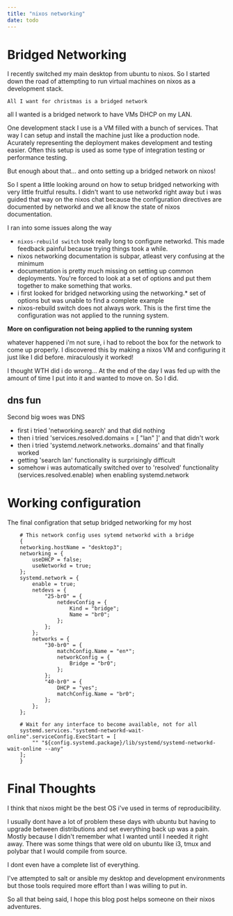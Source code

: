 ```yaml
---
title: "nixos networking"
date: todo
---
```



# Bridged Networking

I recently switched my main desktop from ubuntu to nixos. So I started down the road of attempting
to run virtual machines on nixos as a development stack.

`All I want for christmas is a bridged network`

all I wanted is a bridged network to have VMs DHCP on my LAN.

One development stack I use is a VM filled with a bunch of services. That way I can setup
and install the machine just like a production node. Acurately representing the deployment
makes development and testing easier. Often this setup is used as some type of integration
testing or performance testing.

But enough about that... and onto setting up a bridged network on nixos!

So I spent a little looking around on how to setup bridged networking with very
little fruitful results. I didn't want to use networkd right away but i was guided
that way on the nixos chat because the configuration directives are documented
by networkd and we all know the state of nixos documentation.

I ran into some issues along the way

- `nixos-rebuild switch` took really long to configure networkd. This made feedback painful because trying things took a while.
- nixos networking documentation is subpar, atleast very confusing at the minimum
- documentation is pretty much missing on setting up common deployments. You're forced to look at
a set of options and put them together to make something that works.
- i first looked for bridged networking using the networking.* set of options but was unable to find a complete example
- nixos-rebuild switch does not always work. This is the first time the configuration was not applied to the running system.

**More on configuration not being applied to the running system**

whatever happened i'm not sure, i had to reboot the box for the network to come up properly. I discovered this by making a nixos VM and configuring it just like I did before. miraculously
it worked!

I thought WTH did i do wrong... At the end of the day I was fed up with the amount of time I put into it and wanted to move on. So I did.

## dns fun

Second big woes was DNS

- first i tried 'networking.search' and that did nothing
- then i tried 'services.resolved.domains = [ "lan" ]' and that didn't work
- then i tried 'systemd.network.networks.<name>.domains' and that finally worked
- getting 'search lan' functionality is surprisingly difficult
- somehow i was automatically switched over to 'resolved' functionality (services.resolved.enable) when enabling systemd.network

# Working configuration

The final configration that setup bridged networking for my host

        # This network config uses sytemd networkd with a bridge
        {
        networking.hostName = "desktop3";
        networking = {
            useDHCP = false;
            useNetworkd = true;
        };
        systemd.network = {
            enable = true;
            netdevs = {
                "25-br0" = {
                    netdevConfig = {
                        Kind = "bridge";
                        Name = "br0";
                    };
                };
            };
            networks = {
                "30-br0" = {
                    matchConfig.Name = "en*";
                    networkConfig = {
                        Bridge = "br0";
                    };
                };
                "40-br0" = {
                    DHCP = "yes";
                    matchConfig.Name = "br0";
                };
            };
        };

        # Wait for any interface to become available, not for all
        systemd.services."systemd-networkd-wait-online".serviceConfig.ExecStart = [
            "" "${config.systemd.package}/lib/systemd/systemd-networkd-wait-online --any"
        ];
        }



# Final Thoughts

I think that nixos might be the best OS i've used in terms of reproducibility.

I usually dont have a lot of problem these days with ubuntu but having to upgrade between distributions and set everything back up was a pain. Mostly because I didn't remember what
I wanted until I needed it right away. There was some things that were old on ubuntu like i3, tmux and polybar that I would compile from source.

I dont even have a complete list of everything.

I've attempted to salt or ansible my desktop and development environments but those tools
required more effort than I was willing to put in.

So all that being said, I hope this blog post helps someone on their nixos adventures.
